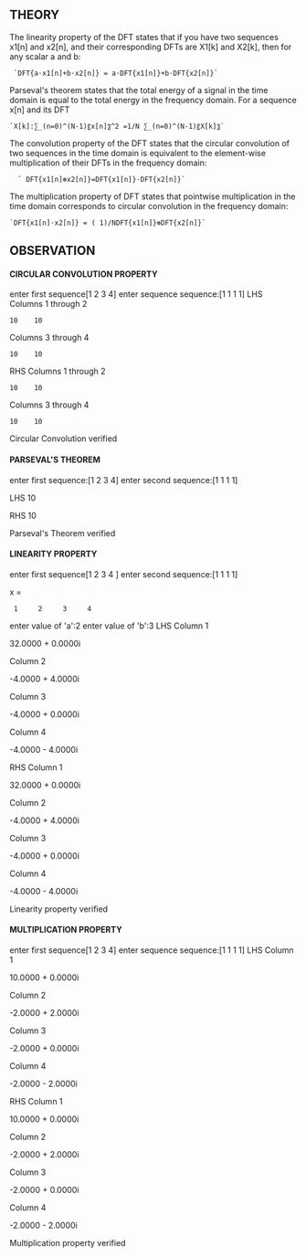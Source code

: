 ## THEORY
The linearity property of the DFT states that if you have two sequences x1[n] and x2[n], and their corresponding DFTs are X1[k] and X2[k], then for any scalar a and b:

     `DFT{a⋅x1[n]+b⋅x2[n]} = a⋅DFT{x1[n]}+b⋅DFT{x2[n]}`

Parseval's theorem states that the total energy of a signal in the time domain is equal to the total energy in the frequency domain. For a sequence x[n] and its DFT 

    `X[k]:∑_(n=0)^(N-1)〖x[n]〗^2 =1/N ∑_(n=0)^(N-1)〖X[k]〗`
    

The convolution property of the DFT states that the circular convolution of two sequences in the time domain is equivalent to the element-wise multiplication of their DFTs in the frequency domain:

      ` DFT{x1[n]⊛x2[n]}=DFT{x1[n]}⋅DFT{x2[n]}`

The multiplication property of DFT states that pointwise multiplication in the time domain corresponds to circular convolution in the frequency domain:
    
    `DFT{x1[n]⋅x2[n]} = ( 1)/NDFT{x1[n]}⊛DFT{x2[n]}`

## OBSERVATION
#### CIRCULAR CONVOLUTION PROPERTY
enter first sequence[1 2 3 4]
enter sequence sequence:[1 1 1 1]
LHS
  Columns 1 through 2

    10    10

  Columns 3 through 4

    10    10

RHS
  Columns 1 through 2

    10    10

  Columns 3 through 4

    10    10

Circular Convolution verified
#### PARSEVAL'S THEOREM
enter first sequence:[1 2 3 4]
enter second sequence:[1 1 1 1]

LHS
    10

RHS
    10

Parseval's Theorem verified

#### LINEARITY PROPERTY
enter first sequence[1 2 3 4 ]
enter second sequence:[1 1 1 1]

x =

     1     2     3     4

enter value of 'a':2
enter value of 'b':3
LHS
  Column 1

  32.0000 + 0.0000i

  Column 2

  -4.0000 + 4.0000i

  Column 3

  -4.0000 + 0.0000i

  Column 4

  -4.0000 - 4.0000i

RHS
  Column 1

  32.0000 + 0.0000i

  Column 2

  -4.0000 + 4.0000i

  Column 3

  -4.0000 + 0.0000i

  Column 4

  -4.0000 - 4.0000i

Linearity property verified

#### MULTIPLICATION PROPERTY
enter first sequence[1 2 3 4]
enter sequence sequence:[1 1 1 1]
LHS
  Column 1

  10.0000 + 0.0000i

  Column 2

  -2.0000 + 2.0000i

  Column 3

  -2.0000 + 0.0000i

  Column 4

  -2.0000 - 2.0000i

RHS
  Column 1

  10.0000 + 0.0000i

  Column 2

  -2.0000 + 2.0000i

  Column 3

  -2.0000 + 0.0000i

  Column 4

  -2.0000 - 2.0000i

Multiplication property verified


  
